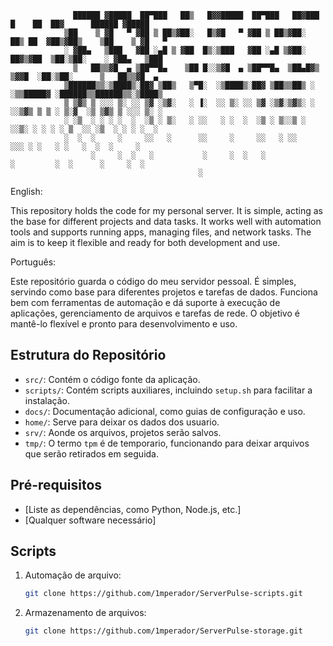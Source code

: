 




                                                                     
                  ██████ ▓█████  ██▀███   ██▒   █▓▓█████  ██▀███   ██▓███   █    ██  ██▓      ██████ ▓█████ 
                ▒██    ▒ ▓█   ▀ ▓██ ▒ ██▒▓██░   █▒▓█   ▀ ▓██ ▒ ██▒▓██░  ██▒ ██  ▓██▒▓██▒    ▒██    ▒ ▓█   ▀ 
                ░ ▓██▄   ▒███   ▓██ ░▄█ ▒ ▓██  █▒░▒███   ▓██ ░▄█ ▒▓██░ ██▓▒▓██  ▒██░▒██░    ░ ▓██▄   ▒███   
                  ▒   ██▒▒▓█  ▄ ▒██▀▀█▄    ▒██ █░░▒▓█  ▄ ▒██▀▀█▄  ▒██▄█▓▒ ▒▓▓█  ░██░▒██░      ▒   ██▒▒▓█  ▄ 
                ▒██████▒▒░▒████▒░██▓ ▒██▒   ▒▀█░  ░▒████▒░██▓ ▒██▒▒██▒ ░  ░▒▒█████▓ ░██████▒▒██████▒▒░▒████▒
                ▒ ▒▓▒ ▒ ░░░ ▒░ ░░ ▒▓ ░▒▓░   ░ ▐░  ░░ ▒░ ░░ ▒▓ ░▒▓░▒▓▒░ ░  ░░▒▓▒ ▒ ▒ ░ ▒░▓  ░▒ ▒▓▒ ▒ ░░░ ▒░ ░
                ░ ░▒  ░ ░ ░ ░  ░  ░▒ ░ ▒░   ░ ░░   ░ ░  ░  ░▒ ░ ▒░░▒ ░     ░░▒░ ░ ░ ░ ░ ▒  ░░ ░▒  ░ ░ ░ ░  ░
                ░  ░  ░     ░     ░░   ░      ░░     ░     ░░   ░ ░░        ░░░ ░ ░   ░ ░   ░  ░  ░     ░   
                      ░     ░  ░   ░           ░     ░  ░   ░                 ░         ░  ░      ░     ░  ░
                                              ░                                                             

                                                   

 
English:

This repository holds the code for my personal server. It is simple, acting as the base for different projects and data tasks. It works well with automation tools and supports running apps, managing files, and network tasks. The aim is to keep it flexible and ready for both development and use.

Português:

Este repositório guarda o código do meu servidor pessoal. É simples, servindo como base para diferentes projetos e tarefas de dados. Funciona bem com ferramentas de automação e dá suporte à execução de aplicações, gerenciamento de arquivos e tarefas de rede. O objetivo é mantê-lo flexível e pronto para desenvolvimento e uso.

## Estrutura do Repositório
- `src/`: Contém o código fonte da aplicação.
- `scripts/`: Contém scripts auxiliares, incluindo `setup.sh` para facilitar a instalação.
- `docs/`: Documentação adicional, como guias de configuração e uso.
- `home/`: Serve para deixar os dados dos usuario.
- `srv/`: Aonde os arquivos, projetos serão salvos.
- `tmp/`: O termo `tpm` é de temporario, funcionando para deixar arquivos que serão retirados em seguida.

## Pré-requisitos
- [Liste as dependências, como Python, Node.js, etc.]
- [Qualquer software necessário]

## Scripts

1. Automação de arquivo:
   ```bash
   git clone https://github.com/1mperador/ServerPulse-scripts.git
   ```
2. Armazenamento de arquivos:
   ```bash
   git clone https://github.com/1mperador/ServerPulse-storage.git
   ```
